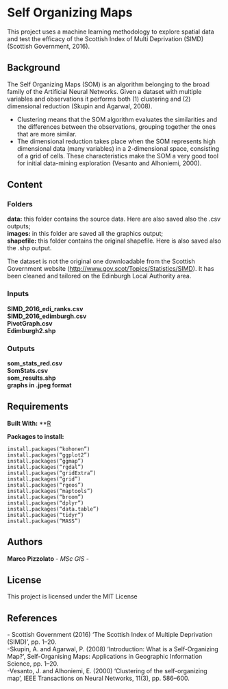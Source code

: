 # Self Organizing Maps

This project uses a machine learning methodology to explore spatial data and test the efficacy of the Scottish Index of Multi Deprivation (SIMD) (Scottish Government, 2016).

## Background

The Self Organizing Maps (SOM) is an algorithm belonging to the broad family of the Artificial Neural Networks. Given a dataset
with multiple variables and observations it performs both (1) clustering and (2) dimensional reduction (Skupin and Agarwal, 2008).  
* Clustering means that the SOM algorithm evaluates the similarities and the differences between the observations, grouping together the ones that are more similar.  
* The dimensional reduction takes place when the SOM represents high dimensional data (many variables) in a 2-dimensional space, consisting of a grid of cells. These characteristics make the SOM a very good tool for initial data-mining exploration (Vesanto and Alhoniemi, 2000).

## Content
### Folders

__data:__ this folder contains the source data. Here are also saved also the .csv outputs;  
__images:__ in this folder are saved all the graphics output;  
__shapefile:__ this folder contains the original shapefile. Here is also saved also the .shp output.  
  
The dataset is not the original one downloadable from the Scottish Government website (http://www.gov.scot/Topics/Statistics/SIMD). It has been cleaned and tailored on the Edinburgh Local Authority area.   

### Inputs

__SIMD_2016_edi_ranks.csv__  
__SIMD_2016_edimburgh.csv__  
__PivotGraph.csv__   
__Edimburgh2.shp__  

### Outputs

__som_stats_red.csv__  
__SomStats.csv__  
__som_results.shp__  
__graphs in .jpeg format__  

## Requirements

**Built With:** **[R](https://www.rstudio.com/)

**Packages to install:**

```
install.packages(“kohonen”)
install.packages(“ggplot2”)
install.packages(“ggmap”)
install.packages(“rgdal”)
install.packages(“gridExtra”)
install.packages(“grid”)
install.packages(“rgeos”)
install.packages(“maptools”)
install.packages(“broom”)
install.packages(“dplyr”)
install.packages(“data.table”)
install.packages(“tidyr”)
install.packages(“MASS”)
```

## Authors

**Marco Pizzolato** - *MSc GIS* -

## License

This project is licensed under the MIT License

## References

\- Scottish Government (2016) ‘The Scottish Index of Multiple Deprivation (SIMD)’, pp. 1–20.  
\-Skupin, A. and Agarwal, P. (2008) ‘Introduction: What is a Self-Organizing Map?’, Self-Organising Maps:
  Applications in Geographic Information Science, pp. 1–20.  
\-Vesanto, J. and Alhoniemi, E. (2000) ‘Clustering of the self-organizing map’, IEEE Transactions on Neural
  Networks, 11(3), pp. 586–600.  
